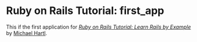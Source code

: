 # Ruby on Rails Tutorial: first_app
This if the first application for [*Ruby on Rails Tutorial: Learn Rails by Example*](http://railstutorial.org/) by [Michael Hartl](http://michaleharl.com/).
